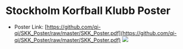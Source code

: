 Stockholm Korfball Klubb Poster
===============================
- Poster Link: [https://github.com/qi-qi/SKK_Poster/raw/master/SKK_Poster.pdf](https://github.com/qi-qi/SKK_Poster/raw/master/SKK_Poster.pdf) 
![](https://github.com/qi-qi/skkPoster/raw/master/SKK_Poster.jpg) 
